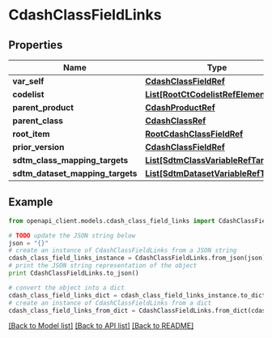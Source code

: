 # CdashClassFieldLinks


## Properties
Name | Type | Description | Notes
------------ | ------------- | ------------- | -------------
**var_self** | [**CdashClassFieldRef**](CdashClassFieldRef.md) |  | [optional] 
**codelist** | [**List[RootCtCodelistRefElement]**](RootCtCodelistRefElement.md) |  | [optional] 
**parent_product** | [**CdashProductRef**](CdashProductRef.md) |  | [optional] 
**parent_class** | [**CdashClassRef**](CdashClassRef.md) |  | [optional] 
**root_item** | [**RootCdashClassFieldRef**](RootCdashClassFieldRef.md) |  | [optional] 
**prior_version** | [**CdashClassFieldRef**](CdashClassFieldRef.md) |  | [optional] 
**sdtm_class_mapping_targets** | [**List[SdtmClassVariableRefTarget]**](SdtmClassVariableRefTarget.md) |  | [optional] 
**sdtm_dataset_mapping_targets** | [**List[SdtmDatasetVariableRefTarget]**](SdtmDatasetVariableRefTarget.md) |  | [optional] 

## Example

```python
from openapi_client.models.cdash_class_field_links import CdashClassFieldLinks

# TODO update the JSON string below
json = "{}"
# create an instance of CdashClassFieldLinks from a JSON string
cdash_class_field_links_instance = CdashClassFieldLinks.from_json(json)
# print the JSON string representation of the object
print CdashClassFieldLinks.to_json()

# convert the object into a dict
cdash_class_field_links_dict = cdash_class_field_links_instance.to_dict()
# create an instance of CdashClassFieldLinks from a dict
cdash_class_field_links_from_dict = CdashClassFieldLinks.from_dict(cdash_class_field_links_dict)
```
[[Back to Model list]](../README.md#documentation-for-models) [[Back to API list]](../README.md#documentation-for-api-endpoints) [[Back to README]](../README.md)


